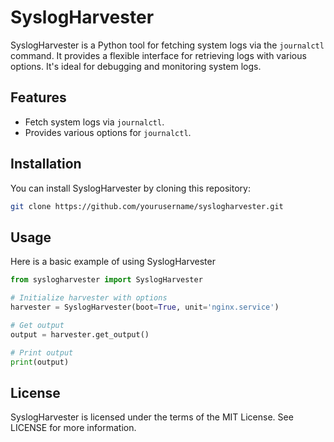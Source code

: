 # SyslogHarvester

SyslogHarvester is a Python tool for fetching system logs via the `journalctl` command. It provides a flexible interface for retrieving logs with various options. It's ideal for debugging and monitoring system logs.

## Features

- Fetch system logs via `journalctl`.
- Provides various options for `journalctl`.

## Installation

You can install SyslogHarvester by cloning this repository:

```bash
git clone https://github.com/yourusername/syslogharvester.git
```
## Usage

Here is a basic example of using SyslogHarvester

```python
from syslogharvester import SyslogHarvester

# Initialize harvester with options
harvester = SyslogHarvester(boot=True, unit='nginx.service')

# Get output
output = harvester.get_output()

# Print output
print(output)

```

## License
SyslogHarvester is licensed under the terms of the MIT License. See LICENSE for more information.

